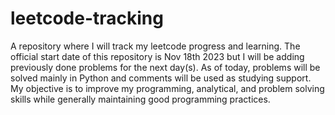 # leetcode-tracking
A repository where I will track my leetcode progress and learning. The official start date of this repository is Nov 18th 2023 but I will be adding previously done problems for the next day(s). As of today, problems will be solved mainly in Python and comments will be used as studying support. My objective is to improve my programming, analytical, and problem solving skills while generally maintaining good programming practices.
